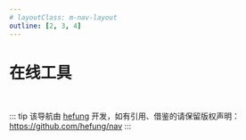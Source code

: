 ```yaml
---
# layoutClass: m-nav-layout
outline: [2, 3, 4]
---
```


<script setup>
// import MNavLinks from '../../components/MNavLinks.vue'

import { NAV_DATA } from './data'
</script>
<!-- <style src="./index.scss"></style> -->

# 在线工具

<MNavLinks v-for="{title, items} in NAV_DATA" :title="title" :items="items"/>

<br />

::: tip
该导航由 [hefung](https://github.com/hefung/) 开发，如有引用、借鉴的请保留版权声明：<https://github.com/hefung/nav>
:::

